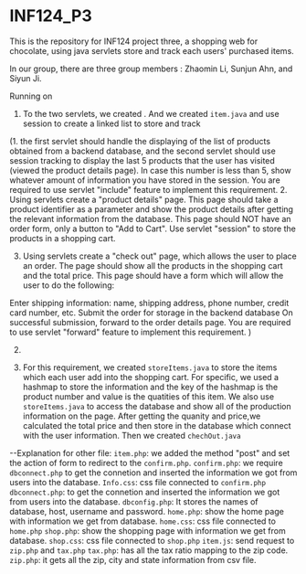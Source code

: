 # INF124_P3
This is the repository for INF124 project three, a shopping web for chocolate, using java servlets store and track each users' purchased items.

In our group, there are three group members : Zhaomin Li, Sunjun Ahn, and Siyun Ji.

Running on ` `   
1. To the two servlets, we created . And we created `item.java` and use session to create a linked list to store and track 

(1. the first servlet should handle the displaying of the list of products obtained from a backend database, and the second servlet should use session tracking to display the last 5 products that the user has visited (viewed the product details page). In case this number is less than 5, show whatever amount of information you have stored in the session. You are required to use servlet "include" feature to implement this requirement. 
2. Using servlets create a "product details" page. This page should take a product identifier as a parameter and show the product details after getting the relevant information from the database. This page should NOT have an order form, only a button to "Add to Cart". Use servlet "session" to store the products in a shopping cart. 

3. Using servlets create a "check out" page, which allows the user to place an order. The page should show all the products in the shopping cart and the total price. This page should have a form which will allow the user to do the following:

Enter shipping information: name, shipping address, phone number, credit card number, etc.
Submit the order for storage in the backend database
On successful submission, forward to the order details page. You are required to use servlet "forward" feature to implement this requirement. )


2.


3. For this requirement, we created `storeItems.java` to store the items which each user add into the shopping cart. For specific, we used a hashmap to store the information and the key of the hashmap is the product number and value is the quatities of this item. We also use `storeItems.java` to access the database and show all of the production information on the page. After getting the quanity and price,we calculated the total price and then store in the database which connect with the user information. Then we created `chechOut.java`   


 --Explanation for other file: 
`item.php`: we added the method "post" and set the action of form to redirect to the `confirm.php`.
`confirm.php`: we require `dbconnect.php` to get the connetion and inserted the information we got from users into the database.
`Info.css`: css file connected to `confirm.php`
`dbconnect.php`: to get the connetion and inserted the information we got from users into the database. 
`dbconfig.php`: It stores the names of database, host, username and password. 
`home.php`: show the home page with information we get from database.
`home.css`: css file connected to `home.php`
`shop.php`: show the shopping page with information we get from database.
`shop.css`: css file connected to `shop.php`
`item.js`: send request to `zip.php` and `tax.php`
`tax.php`: has all the tax ratio mapping to the zip code.
`zip.php`: it gets all the zip, city and state information from csv file.


